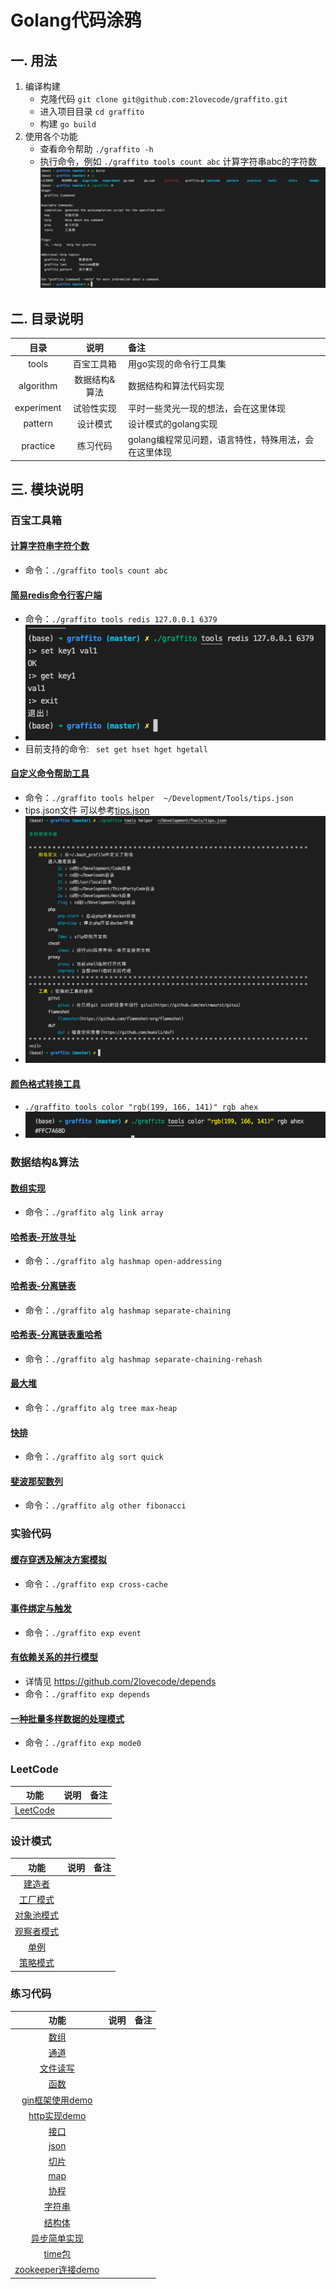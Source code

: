 # Golang代码涂鸦
## 一. 用法
  1. 编译构建
        - 克隆代码 ```git clone git@github.com:2lovecode/graffito.git```
        - 进入项目目录 ```cd graffito```
        - 构建 ```go build```
  2. 使用各个功能
        - 查看命令帮助 ```./graffito -h```
        - 执行命令，例如 ```./graffito tools count abc``` 计算字符串abc的字符数
  ![image](images/build.png)
    
## 二. 目录说明

| 目录  | 说明  | 备注                       |
| :---:  | :------:  | :------------------------  |
| tools | 百宝工具箱     |用go实现的命令行工具集|
| algorithm |   数据结构&算法  |数据结构和算法代码实现|
| experiment |  试验性实现     |平时一些灵光一现的想法，会在这里体现|
| pattern |  设计模式     |设计模式的golang实现|
| practice | 练习代码     |golang编程常见问题，语言特性，特殊用法，会在这里体现|

## 三. 模块说明

### 百宝工具箱
#### [计算字符串字符个数](tools/string_op)
 - 命令：```./graffito tools count abc```
#### [简易redis命令行客户端](tools/redis)
 - 命令：```./graffito tools redis 127.0.0.1 6379```
 - ![image](images/redis.png)
 - 目前支持的命令: ``` set get hset hget hgetall```
#### [自定义命令帮助工具](tools/helper)
 - 命令：``` ./graffito tools helper  ~/Development/Tools/tips.json  ```
 - tips.json文件 可以参考[tips.json](tools/helper/tips.json)
 - ![image](images/helper.png)
#### [颜色格式转换工具](tools/color)
 - ``` ./graffito tools color "rgb(199, 166, 141)" rgb ahex ```
 - ![image](images/color.png)


### 数据结构&算法

#### [数组实现](algorithm/link/array.go)
 - 命令：```./graffito alg link array```

#### [哈希表-开放寻址](algorithm/hashmap/hash.go)
 - 命令：```./graffito alg hashmap open-addressing```

#### [哈希表-分离链表](algorithm/hashmap/hash.go)
- 命令：```./graffito alg hashmap separate-chaining```

#### [哈希表-分离链表重哈希](algorithm/hashmap/hash.go)
- 命令：```./graffito alg hashmap separate-chaining-rehash```

#### [最大堆](algorithm/tree/heap.go)
 - 命令：```./graffito alg tree max-heap```

#### [快排](algorithm/sort/quick.go)
 - 命令：```./graffito alg sort quick```

#### [斐波那契数列](algorithm/other/fibonacci.go)
- 命令：```./graffito alg other fibonacci```

### 实验代码

#### [缓存穿透及解决方案模拟](experiment/cache)
 - 命令：``` ./graffito exp cross-cache ```

#### [事件绑定与触发](experiment/event)
 - 命令：``` ./graffito exp event ```

#### [有依赖关系的并行模型](experiment/depends)
 - 详情见 https://github.com/2lovecode/depends
 - 命令：``` ./graffito exp depends ```
#### [一种批量多样数据的处理模式](experiment/mode0)
 - 命令：``` ./graffito exp mode0 ```

### LeetCode
| 功能  | 说明  | 备注                       |
| :---:  | :------: | :------------------------:  |
| [LeetCode](algorithm/leetcode) |  |  |

### 设计模式
| 功能  | 说明  | 备注                       |
| :---:  | :------: | :------------------------:  |
| [建造者](pattern/builder.go) |  |  |
| [工厂模式](pattern/factory.go) |  |  |
| [对象池模式](pattern/obj_pool.go) |  |  |
| [观察者模式](pattern/observer.go) |  |  |
| [单例](pattern/singleton.go) |  |  |
| [策略模式](pattern/strategy.go) |  |  |

### 练习代码
| 功能  | 说明  | 备注                       |
| :---:  | :------: | :------------------------:  |
| [数组](practice/array/main.go)|  |  |
| [通道](practice/channel/main.go)|  |  |
| [文件读写](practice/file/main.go)|  |  |
| [函数](practice/func/main.go)|  |  |
| [gin框架使用demo](practice/gin/main.go)|  |  |
| [http实现demo](practice/http/main.go)|  |  |
| [接口](practice/interface/main.go)|  |  |
| [json](practice/json/main.go)|  |  |
| [切片](practice/list/main.go)|  |  |
| [map](practice/map/main.go)|  |  |
| [协程](practice/routine/main.go)|  |  |
| [字符串](practice/string/main.go)|  |  |
| [结构体](practice/struct/main.go)|  |  |
| [异步简单实现](practice/sync/main.go)|  |  |
| [time包](practice/time/main.go)|  |  |
| [zookeeper连接demo](practice/zookeeper/main.go)|  |  |